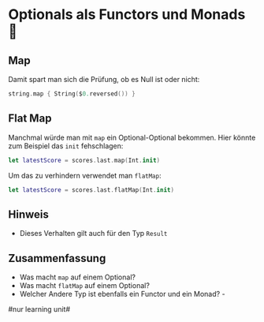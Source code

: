 # Optionals als Functors und Monads 🫙

## Map

Damit spart man sich die Prüfung, ob es Null ist oder nicht:

```swift
string.map { String($0.reversed()) }
```

## Flat Map

Manchmal würde man mit `map` ein Optional-Optional bekommen. Hier könnte zum Beispiel das `init` fehschlagen:

```swift
let latestScore = scores.last.map(Int.init)
```

Um das zu verhindern verwendet man `flatMap`:

```swift
let latestScore = scores.last.flatMap(Int.init)
```

## Hinweis

- Dieses Verhalten gilt auch für den Typ `Result`

## Zusammenfassung

- Was macht `map` auf einem Optional?
- Was macht `flatMap` auf einem Optional?
- Welcher Andere Typ ist ebenfalls ein Functor und ein Monad?
\- 


#nur learning unit#